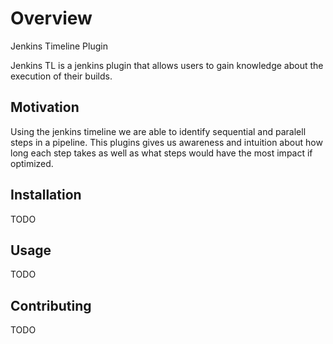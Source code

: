 # Overview

Jenkins Timeline Plugin

Jenkins TL is a jenkins plugin that allows users to gain knowledge about the execution of their builds.


## Motivation

Using the jenkins timeline we are able to identify sequential and paralell steps in a pipeline. This plugins gives us awareness and intuition about how long each step takes as well as what steps would have the most impact if optimized.

## Installation
TODO

## Usage
TODO

## Contributing
TODO

